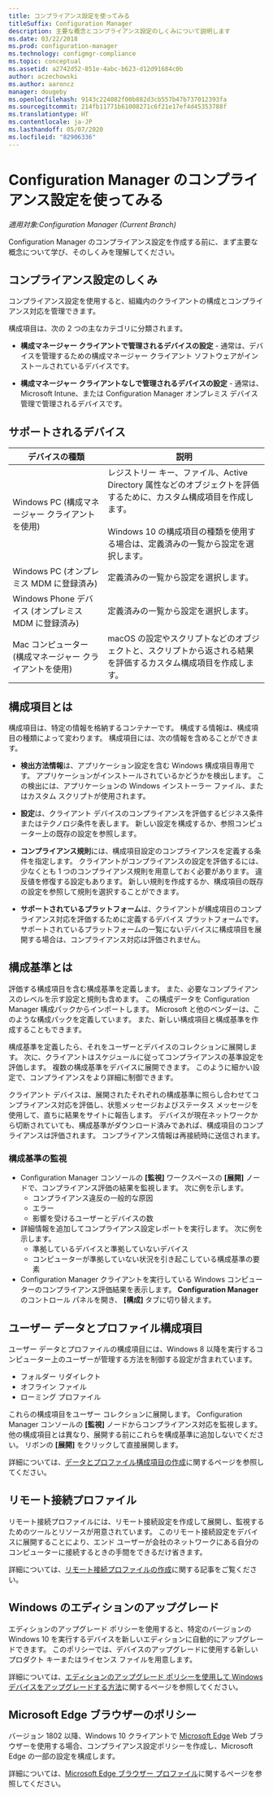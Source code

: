 ```yaml
---
title: コンプライアンス設定を使ってみる
titleSuffix: Configuration Manager
description: 主要な概念とコンプライアンス設定のしくみについて説明します
ms.date: 03/22/2018
ms.prod: configuration-manager
ms.technology: configmgr-compliance
ms.topic: conceptual
ms.assetid: a2742d52-851e-4abc-b623-d12d91684c0b
author: aczechowski
ms.author: aaroncz
manager: dougeby
ms.openlocfilehash: 9143c224082f00b882d3cb557b47b737012393fa
ms.sourcegitcommit: 214fb11771b61008271c6f21e17ef4d45353788f
ms.translationtype: HT
ms.contentlocale: ja-JP
ms.lasthandoff: 05/07/2020
ms.locfileid: "82906336"
---
```

# <a name="get-started-with-compliance-settings-in-configuration-manager"></a>Configuration Manager のコンプライアンス設定を使ってみる

*適用対象:Configuration Manager (Current Branch)*

Configuration Manager のコンプライアンス設定を作成する前に、まず主要な概念について学び、そのしくみを理解してください。  



## <a name="how-compliance-settings-work"></a>コンプライアンス設定のしくみ  
コンプライアンス設定を使用すると、組織内のクライアントの構成とコンプライアンス対応を管理できます。  

構成項目は、次の 2 つの主なカテゴリに分類されます。  

- **構成マネージャー クライアントで管理されるデバイスの設定** - 通常は、デバイスを管理するための構成マネージャー クライアント ソフトウェアがインストールされているデバイスです。  

- **構成マネージャー クライアントなしで管理されるデバイスの設定** - 通常は、Microsoft Intune、または Configuration Manager オンプレミス デバイス管理で管理されるデバイスです。  



## <a name="what-devices-are-supported"></a>サポートされるデバイス  

| デバイスの種類 | 説明 |  
|------------|----------------------|  
| Windows PC (構成マネージャー クライアントを使用) | レジストリー キー、ファイル、Active Directory 属性などのオブジェクトを評価するために、カスタム構成項目を作成します。<br /><br /> Windows 10 の構成項目の種類を使用する場合は、定義済みの一覧から設定を選択します。 |  
| Windows PC (オンプレミス MDM に登録済み) | 定義済みの一覧から設定を選択します。 |  
| Windows Phone デバイス (オンプレミス MDM に登録済み) | 定義済みの一覧から設定を選択します。 |  
| Mac コンピューター (構成マネージャー クライアントを使用) | macOS の設定やスクリプトなどのオブジェクトと、スクリプトから返される結果を評価するカスタム構成項目を作成します。 |  



## <a name="what-is-a-configuration-item"></a>構成項目とは  
構成項目は、特定の情報を格納するコンテナーです。 構成する情報は、構成項目の種類によって変わります。 構成項目には、次の情報を含めることができます。

- **検出方法情報**は、アプリケーション設定を含む Windows 構成項目専用です。 アプリケーションがインストールされているかどうかを検出します。 この検出には、アプリケーションの Windows インストーラー ファイル、またはカスタム スクリプトが使用されます。  

- **設定**は、クライアント デバイスのコンプライアンスを評価するビジネス条件またはテクノロジ条件を表します。 新しい設定を構成するか、参照コンピューター上の既存の設定を参照します。  

- **コンプライアンス規則**には、構成項目設定のコンプライアンスを定義する条件を指定します。 クライアントがコンプライアンスの設定を評価するには、少なくとも 1 つのコンプライアンス規則を用意しておく必要があります。 違反値を修復する設定もあります。 新しい規則を作成するか、構成項目の既存の設定を参照して規則を選択することができます。  

- **サポートされているプラットフォーム**は、クライアントが構成項目のコンプライアンス対応を評価するために定義するデバイス プラットフォームです。 サポートされているプラットフォームの一覧にないデバイスに構成項目を展開する場合は、コンプライアンス対応は評価されません。  



## <a name="what-is-a-configuration-baseline"></a>構成基準とは  
評価する構成項目を含む構成基準を定義します。 また、必要なコンプライアンスのレベルを示す設定と規則も含めます。 この構成データを Configuration Manager 構成パックからインポートします。 Microsoft と他のベンダーは、このような構成パックを定義しています。 また、新しい構成項目と構成基準を作成することもできます。  

構成基準を定義したら、それをユーザーとデバイスのコレクションに展開します。 次に、クライアントはスケジュールに従ってコンプライアンスの基準設定を評価します。 複数の構成基準をデバイスに展開できます。 このように細かい設定で、コンプライアンスをより詳細に制御できます。 

クライアント デバイスは、展開されたそれぞれの構成基準に照らし合わせてコンプライアンス対応を評価し、状態メッセージおよびステータス メッセージを使用して、直ちに結果をサイトに報告します。 デバイスが現在ネットワークから切断されていても、構成基準がダウンロード済みであれば、構成項目のコンプライアンスは評価されます。 コンプライアンス情報は再接続時に送信されます。  

### <a name="monitoring-configuration-baselines"></a>構成基準の監視
- Configuration Manager コンソールの **[監視]** ワークスペースの **[展開]** ノードで、コンプライアンス評価の結果を監視します。 次に例を示します。
  - コンプライアンス違反の一般的な原因
  - エラー
  - 影響を受けるユーザーとデバイスの数
- 詳細情報を追加してコンプライアンス設定レポートを実行します。 次に例を示します。
  - 準拠しているデバイスと準拠していないデバイス
  - コンピューターが準拠していない状況を引き起こしている構成基準の要素
- Configuration Manager クライアントを実行している Windows コンピューターのコンプライアンス評価結果を表示します。 **Configuration Manager** のコントロール パネルを開き、 **[構成]** タブに切り替えます。  



## <a name="user-data-and-profiles-configuration-items"></a>ユーザー データとプロファイル構成項目  
ユーザー データとプロファイルの構成項目には、Windows 8 以降を実行するコンピューター上のユーザーが管理する方法を制御する設定が含まれています。  
- フォルダー リダイレクト
- オフライン ファイル
- ローミング プロファイル  

これらの構成項目をユーザー コレクションに展開します。 Configuration Manager コンソールの **[監視]** ノードからコンプライアンス対応を監視します。 他の構成項目とは異なり、展開する前にこれらを構成基準に追加しないでください。 リボンの **[展開]** をクリックして直接展開します。  

詳細については、[データとプロファイル構成項目の作成](../deploy-use/create-user-data-and-profiles-configuration-items.md)に関するページを参照してください。  



## <a name="remote-connection-profiles"></a>リモート接続プロファイル  
リモート接続プロファイルには、リモート接続設定を作成して展開し、監視するためのツールとリソースが用意されています。 このリモート接続設定をデバイスに展開することにより、エンド ユーザーが会社のネットワークにある自分のコンピューターに接続するときの手間をできるだけ省きます。  

詳細については、[リモート接続プロファイルの作成](../deploy-use/create-remote-connection-profiles.md)に関する記事をご覧ください。  



## <a name="windows-edition-upgrade"></a>Windows のエディションのアップグレード
エディションのアップグレード ポリシーを使用すると、特定のバージョンの Windows 10 を実行するデバイスを新しいエディションに自動的にアップグレードできます。 このポリシーでは、デバイスのアップグレードに使用する新しいプロダクト キーまたはライセンス ファイルを用意します。

詳細については、[エディションのアップグレード ポリシーを使用して Windows デバイスをアップグレードする方法](../deploy-use/upgrade-windows-version.md)に関するページを参照してください。



## <a name="microsoft-edge-browser-profiles"></a>Microsoft Edge ブラウザーのポリシー
<!-- 1357310 -->
バージョン 1802 以降、Windows 10 クライアントで [Microsoft Edge](https://www.microsoft.com/itpro/microsoft-edge) Web ブラウザーを使用する場合、コンプライアンス設定ポリシーを作成し、Microsoft Edge の一部の設定を構成します。 

詳細については、[Microsoft Edge ブラウザー プロファイル](../deploy-use/browser-profiles.md)に関するページを参照してください。

